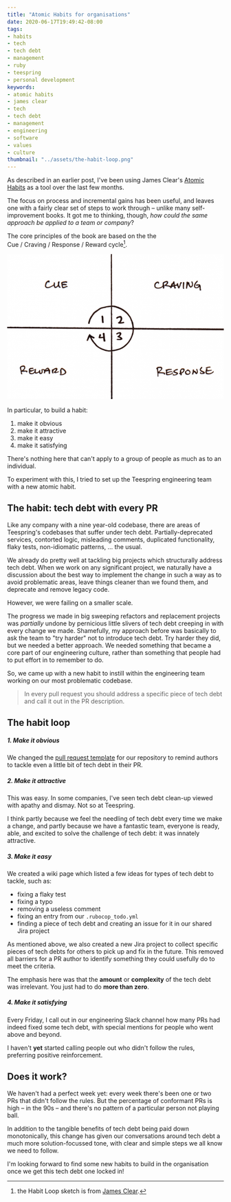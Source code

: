 ```yaml
---
title: "Atomic Habits for organisations"
date: 2020-06-17T19:49:42-08:00
tags:
- habits
- tech
- tech debt
- management
- ruby
- teespring
- personal development
keywords:
- atomic habits
- james clear
- tech
- tech debt
- management
- engineering
- software
- values
- culture
thumbnail: "../assets/the-habit-loop.png"
---
```


As described in an earlier post, I've been using James Clear's [Atomic Habits](https://jamesclear.com/atomic-habits) as a tool over the last few months.

The focus on process and incremental gains has been useful, and leaves one with a fairly clear set of steps to work through – unlike many self-improvement books. It got me to thinking, though, _how could the same approach be applied to a team or company_?

The core principles of the book are based on the the Cue&nbsp;/&nbsp;Craving&nbsp;/&nbsp;Response&nbsp;/&nbsp;Reward cycle[^1].

![](../assets/the-habit-loop.png)

In particular, to build a habit:
1. make it obvious
1. make it attractive
1. make it easy
1. make it satisfying

There's nothing here that can't apply to a group of people as much as to an individual.

To experiment with this, I tried to set up the Teespring engineering team with a new atomic habit.

## The habit: tech debt with every PR
Like any company with a nine year-old codebase, there are areas of Teespring's codebases that suffer under tech debt. Partially-deprecated services, contorted logic, misleading comments, duplicated functionality, flaky tests, non-idiomatic patterns, ... the usual.

We already do pretty well at tackling big projects which structurally address tech debt. When we work on any significant project, we naturally have a discussion about the best way to implement the change in such a way as to avoid problematic areas, leave things cleaner than we found them, and deprecate and remove legacy code.

However, we were failing on a smaller scale.

The progress we made in big sweeping refactors and replacement projects was _partially_ undone by pernicious little slivers of tech debt creeping in with every change we made. Shamefully, my approach before was basically to ask the team to "try harder" not to introduce tech debt. Try harder they did, but we needed a better approach. We needed something that became a core part of our engineering culture, rather than something that people had to put effort in to remember to do.

So, we came up with a new habit to instill within the engineering team working on our most problematic codebase.

> In every pull request you should address a specific piece of tech debt and call it out in the PR description.

## The habit loop
##### 1. Make it obvious
We changed the [pull request template](https://help.github.com/en/github/building-a-strong-community/creating-a-pull-request-template-for-your-repository) for our repository to remind authors to tackle even a little bit of tech debt in their PR.

##### 2. Make it attractive
This was easy. In some companies, I've seen tech debt clean-up viewed with apathy and dismay. Not so at Teespring.

I think partly because we feel the needling of tech debt every time we make a change, and partly because we have a fantastic team, everyone is ready, able, and excited to solve the challenge of tech debt: it was innately attractive.

##### 3. Make it easy
We created a wiki page which listed a few ideas for types of tech debt to tackle, such as:

- fixing a flaky test
- fixing a typo
- removing a useless comment
- fixing an entry from our `.rubocop_todo.yml`
- finding a piece of tech debt and creating an issue for it in our shared Jira project

As mentioned above, we also created a new Jira project to collect specific pieces of tech debts for others to pick up and fix in the future. This removed all barriers for a PR author to identify something they could usefully do to meet the criteria.

The emphasis here was that the **amount** or **complexity** of the tech debt was irrelevant. You just had to do **more than zero**.

##### 4. Make it satisfying
Every Friday, I call out in our engineering Slack channel how many PRs had indeed fixed some tech debt, with special mentions for people who went above and beyond.

I haven't **yet** started calling people out who didn't follow the rules, preferring positive reinforcement.

## Does it work?
We haven't had a perfect week yet: every week there's been one or two PRs that didn't follow the rules. But the percentage of conformant PRs is high – in the 90s – and there's no pattern of a particular person not playing ball.

In addition to the tangible benefits of tech debt being paid down monotonically, this change has given our conversations around tech debt a much more solution-focussed tone, with clear and simple steps we all know we need to follow.

I'm looking forward to find some new habits to build in the organisation once we get this tech debt one locked in!

[^1]: the Habit Loop sketch is from [James Clear](https://jamesclear.com/habit-triggers).
